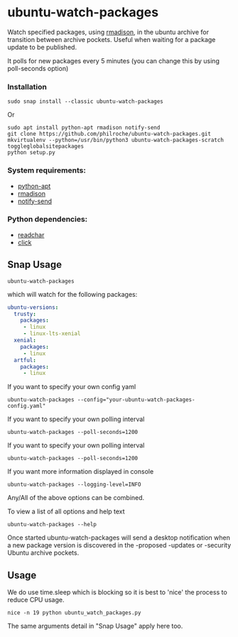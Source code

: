 # ubuntu-watch-packages
Watch specified packages, using [rmadison](http://manpages.ubuntu.com/manpages/artful/en/man1/rmadison.1.html), in the ubuntu archive for transition between archive pockets. Useful when waiting for a package update to be published.

It polls for new packages every 5 minutes (you can change this by using poll-seconds option)

### Installation

```
sudo snap install --classic ubuntu-watch-packages
```

Or

```
sudo apt install python-apt rmadison notify-send
git clone https://github.com/philroche/ubuntu-watch-packages.git
mkvirtualenv --python=/usr/bin/python3 ubuntu-watch-packages-scratch
toggleglobalsitepackages
python setup.py
```

### System requirements:

- [python-apt](https://packages.ubuntu.com/artful/python-apt)
- [rmadison](https://packages.ubuntu.com/artful/devscripts)
- [notify-send](https://packages.ubuntu.com/artful/libnotify-bin)

### Python dependencies:

- [readchar](https://pypi.python.org/pypi/readchar)
- [click](https://pypi.python.org/pypi/click)

## Snap Usage

```
ubuntu-watch-packages
```

which will watch for the following packages:

```yaml
ubuntu-versions:
  trusty:
    packages:
     - linux
     - linux-lts-xenial
  xenial:
    packages:
     - linux
  artful:
    packages:
     - linux
```

If you want to specify your own config yaml

```
ubuntu-watch-packages --config="your-ubuntu-watch-packages-config.yaml"
```


If you want to specify your own polling interval

```
ubuntu-watch-packages --poll-seconds=1200
```

If you want to specify your own polling interval

```
ubuntu-watch-packages --poll-seconds=1200
```

If you want more information displayed in console

```
ubuntu-watch-packages --logging-level=INFO
```

Any/All of the above options can be combined.

To view a list of all options and help text

```
ubuntu-watch-packages --help
```

Once started ubuntu-watch-packages will send a desktop notification when a
new package version is discovered in the -proposed -updates or -security
Ubuntu archive pockets.

## Usage

We do use time.sleep which is blocking so it is best to 'nice'
the process to reduce CPU usage.

```
nice -n 19 python ubuntu_watch_packages.py
```

The same arguments detail in "Snap Usage" apply here too.

